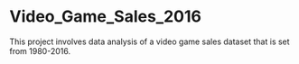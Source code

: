 # Video_Game_Sales_2016
This project involves data analysis of a video game sales dataset that is set  from 1980-2016.  
